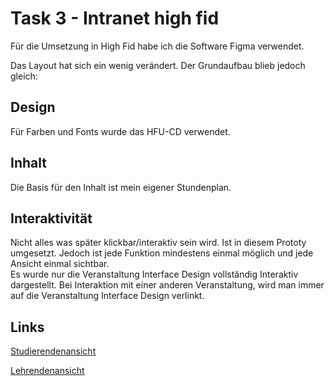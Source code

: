 # Task 3 - Intranet high fid
Für die Umsetzung in High Fid habe ich die Software Figma verwendet.


Das Layout hat sich ein wenig verändert. Der Grundaufbau blieb jedoch gleich:

## Design
Für Farben und Fonts wurde das HFU-CD verwendet.

## Inhalt
Die Basis für den Inhalt ist mein eigener Stundenplan.

## Interaktivität
Nicht alles was später klickbar/interaktiv sein wird. Ist in diesem Prototy umgesetzt. Jedoch ist jede Funktion mindestens einmal möglich und jede Ansicht einmal sichtbar.  
Es wurde nur die Veranstaltung Interface Design vollständig Interaktiv dargestellt. Bei Interaktion mit einer anderen Veranstaltung, wird man immer auf die Veranstaltung Interface Design verlinkt.


## Links
[Studierendenansicht](https://www.figma.com/proto/ZWwQo4YLRJnHMZUiBPTirR/IFD-task-03-Intranet-High-Fid-Studi-Ansicht?node-id=1%3A2&scaling=min-zoom)

[Lehrendenansicht](https://www.figma.com/proto/ccCL3YHINxJt1lfW5omcVW/IFD-task-03-Intranet-High-Fid-Dozent-Ansicht?node-id=0%3A1)
